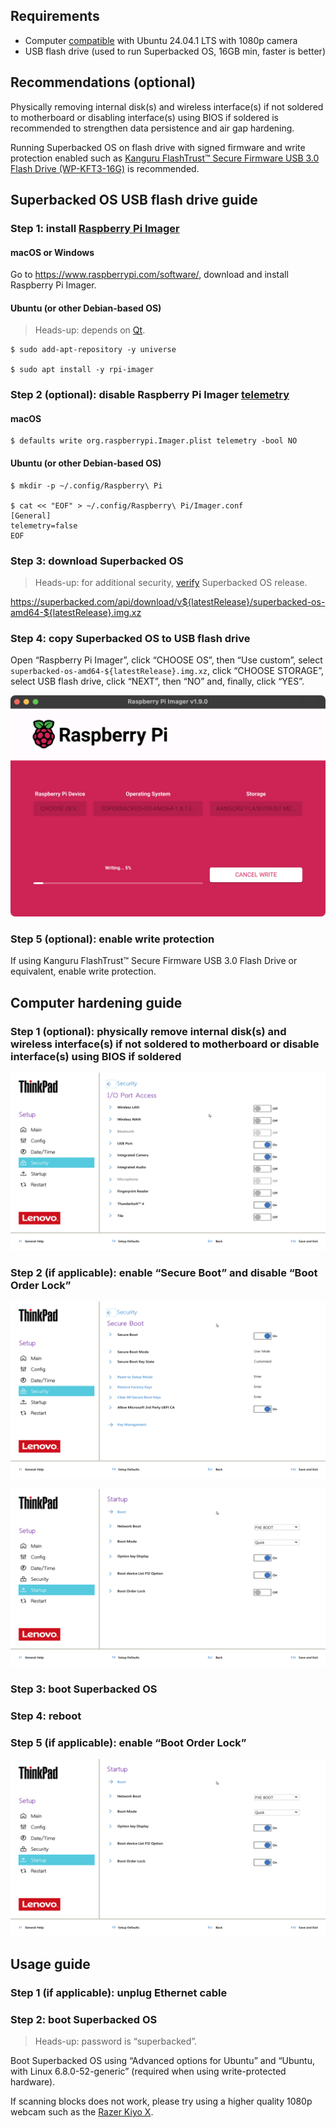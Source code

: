 <!--
Title: How to run Superbacked OS on Intel computer
Description: Learn how to run Superbacked OS on Intel computer.
Publication date: 2025-01-11T09:58:30.556Z
Pinned: 1
-->

## Requirements

- Computer [compatible](https://ubuntu.com/download/desktop) with Ubuntu 24.04.1 LTS with 1080p camera
- USB flash drive (used to run Superbacked OS, 16GB min, faster is better)

## Recommendations (optional)

Physically removing internal disk(s) and wireless interface(s) if not soldered to motherboard or disabling interface(s) using BIOS if soldered is recommended to strengthen data persistence and air gap hardening.

Running Superbacked OS on flash drive with signed firmware and write protection enabled such as [Kanguru FlashTrust™ Secure Firmware USB 3.0 Flash Drive (WP-KFT3-16G)](https://www.kanguru.com/products/kanguru-flashtrust-secure-firmware-usb-3-0-flash-drive) is recommended.

## Superbacked OS USB flash drive guide

### Step 1: install [Raspberry Pi Imager](https://www.raspberrypi.com/software/)

#### macOS or Windows

Go to https://www.raspberrypi.com/software/, download and install Raspberry Pi Imager.

#### Ubuntu (or other Debian-based OS)

> Heads-up: depends on [Qt](https://www.qt.io/).

```shell-session
$ sudo add-apt-repository -y universe

$ sudo apt install -y rpi-imager
```

### Step 2 (optional): disable Raspberry Pi Imager [telemetry](https://github.com/raspberrypi/rpi-imager#telemetry)

#### macOS

```shell-session
$ defaults write org.raspberrypi.Imager.plist telemetry -bool NO
```

#### Ubuntu (or other Debian-based OS)

```shell-session
$ mkdir -p ~/.config/Raspberry\ Pi

$ cat << "EOF" > ~/.config/Raspberry\ Pi/Imager.conf
[General]
telemetry=false
EOF
```

### Step 3: download Superbacked OS

> Heads-up: for additional security, [verify](https://github.com/superbacked/superbacked?tab=readme-ov-file#how-to-verify-integrity-of-release) Superbacked OS release.

https://superbacked.com/api/download/v${latestRelease}/superbacked-os-amd64-${latestRelease}.img.xz

### Step 4: copy Superbacked OS to USB flash drive

Open “Raspberry Pi Imager”, click “CHOOSE OS”, then “Use custom”, select `superbacked-os-amd64-${latestRelease}.img.xz`, click “CHOOSE STORAGE”, select USB flash drive, click “NEXT”, then “NO” and, finally, click “YES”.

![Raspberry Pi Imager, release semver may differ](./assets/rpi-imager.png)

### Step 5 (optional): enable write protection

If using Kanguru FlashTrust™ Secure Firmware USB 3.0 Flash Drive or equivalent, enable write protection.

## Computer hardening guide

### Step 1 (optional): physically remove internal disk(s) and wireless interface(s) if not soldered to motherboard or disable interface(s) using BIOS if soldered

![I/O Port Access, BIOS menu may differ](./assets/turn-off-i-o-port-access.jpg)

### Step 2 (if applicable): enable “Secure Boot” and disable “Boot Order Lock”

![Secure Boot, BIOS menu may differ](./assets/enable-secure-boot.jpg)

![Boot Order Lock, BIOS menu may differ](./assets/disable-boot-order-lock.jpg)

### Step 3: boot Superbacked OS

### Step 4: reboot

### Step 5 (if applicable): enable “Boot Order Lock”

![Boot Order Lock, BIOS menu may differ](./assets/enable-boot-order-lock.jpg)

## Usage guide

### Step 1 (if applicable): unplug Ethernet cable

### Step 2: boot Superbacked OS

> Heads-up: password is “superbacked”.

Boot Superbacked OS using “Advanced options for Ubuntu” and “Ubuntu, with Linux 6.8.0-52-generic” (required when using write-protected hardware).

If scanning blocks does not work, please try using a higher quality 1080p webcam such as the [Razer Kiyo X](https://www.razer.com/streaming-cameras/razer-kiyo-x).
